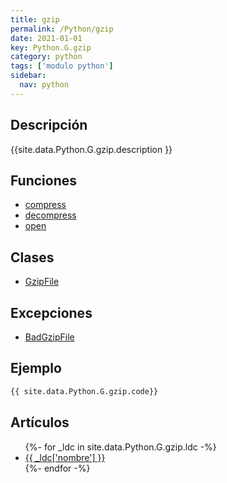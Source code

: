 ```yaml
---
title: gzip
permalink: /Python/gzip
date: 2021-01-01
key: Python.G.gzip
category: python
tags: ['modulo python']
sidebar: 
  nav: python
---
```


## Descripción
{{site.data.Python.G.gzip.description }}

## Funciones
* [compress](/Python/gzip/compress/)
* [decompress](/Python/gzip/decompress/)
* [open](/Python/gzip/open/)

## Clases
* [GzipFile](/Python/gzip/GzipFile/)

## Excepciones
* [BadGzipFile](/Python/gzip/BadGzipFile/)

## Ejemplo
~~~python
{{ site.data.Python.G.gzip.code}}
~~~

## Artículos
<ul>
{%- for _ldc in site.data.Python.G.gzip.ldc -%}
   <li>
       <a href="{{_ldc['url'] }}">{{ _ldc['nombre'] }}</a>
   </li>
{%- endfor -%}
</ul>
